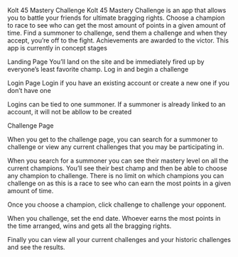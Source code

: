 Kolt 45 Mastery Challenge
Kolt 45 Mastery Challenge is an app that allows you to battle your friends for ultimate bragging rights. Choose a champion to race to see who can get the most amount of points in a given amount of time. Find a summoner to challenge, send them a challenge and when they accept, you’re off to the fight. Achievements are awarded to the victor. This app is currently in concept stages

Landing Page
You’ll land on the site and be immediately fired up by everyone’s least favorite champ. Log in and begin a challenge
 

Login Page
Login if you have an existing account or create a new one if you don’t have one

Logins can be tied to one summoner. If a summoner is already linked to an account, it will not be abllow to be created

  

Challenge Page
 <br/>


When you get to the challenge page, you can search for a summoner to challenge or view any current challenges that you may be participating in. 

When you search for a summoner you can see their mastery level on all the current champions. You’ll see their best champ and then be able to choose any champion to challenge. There is no limit on which champions you can challenge on as this is a race to see who can earn the most points in a given amount of time. 

Once you choose a champion, click challenge to challenge your opponent.

 

When you challenge, set the end date. Whoever earns the most points in the time arranged, wins and gets all the bragging rights. 
 

Finally you can view all your current challenges and your historic challenges and see the results.
